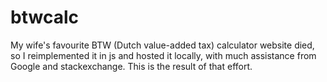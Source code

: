 # btwcalc

My wife's favourite BTW (Dutch value-added tax) calculator website died, so I reimplemented it in js and hosted it locally, with much assistance from Google and stackexchange. This is the result of that effort.
